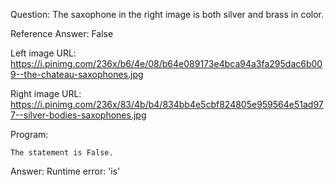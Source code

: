 Question: The saxophone in the right image is both silver and brass in color.

Reference Answer: False

Left image URL: https://i.pinimg.com/236x/b6/4e/08/b64e089173e4bca94a3fa295dac6b009--the-chateau-saxophones.jpg

Right image URL: https://i.pinimg.com/236x/83/4b/b4/834bb4e5cbf824805e959564e51ad977--silver-bodies-saxophones.jpg

Program:

```
The statement is False.
```
Answer: Runtime error: 'is'

